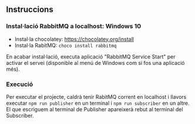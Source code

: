 ## Instruccions

###  Instal·lació RabbitMQ a localhost: Windows 10

- Instal·la chocolatey: https://chocolatey.org/install
- Instal·la RabitMQ: `choco install rabbitmq`

En acabar instal·lació, executa aplicació "RabbitMQ Service Start" per activar el servei (disponible al menú de Windows com si fos una aplicació més).

### Execució
Per executar el projecte, caldrà tenir RabitMQ corrent en localhost i llavors executar `npm run publisher` en un terminal i `npm run subscriber` en un altre. El que escriguem al terminal de Publisher apareixerà rebut al terminal del Subscriber.
